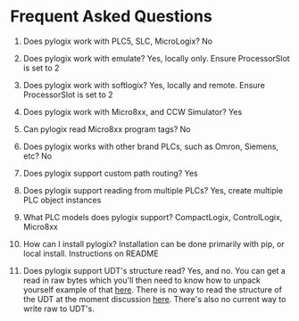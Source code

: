 # Frequent Asked Questions

1. Does pylogix work with PLC5, SLC, MicroLogix?
   No

2. Does pylogix work with emulate? Yes, locally only. Ensure ProcessorSlot is set to 2

3. Does pylogix work with softlogix? Yes, locally and remote. Ensure ProcessorSlot is set to 2

4. Does pylogix work with Micro8xx, and CCW Simulator? Yes

5. Can pylogix read Micro8xx program tags? No

6. Does pylogix works with other brand PLCs, such as Omron, Siemens, etc? No

7. Does pylogix support custom path routing? Yes

8. Does pylogix support reading from multiple PLCs? Yes, create multiple PLC object instances

9. What PLC models does pylogix support? CompactLogix, ControlLogix, Micro8xx

10. How can I install pylogix? Installation can be done primarily with pip, or local install. Instructions on README

11. Does pylogix support UDT's structure read? Yes, and no. You can get a read in raw bytes which you'll then need to know how to unpack yourself example of that [here](https://github.com/dmroeder/pylogix/blob/master/examples/40_read_timer.py). There is no way to read the structure of the UDT at the moment discussion [here](https://github.com/dmroeder/pylogix/issues/67). There's also no current way to write raw to UDT's.
